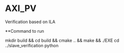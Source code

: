 # AXI_PV

Verification based on ILA

**Command to run

mkdir build && cd build && cmake .. && make && ./EXE
cd ../slave_verification
python 

